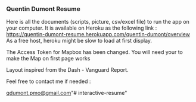 ### Quentin Dumont Resume

Here is all the documents (scripts, picture, csv/excel file) to run the app on your computer.
It is available on Heroku as the following link : https://quentin-dumont-resume.herokuapp.com/quentin-dumont/overview 
As a free host, heroku might be slow to load at first display.  

The Access Token for Mapbox has been changed. 
You will need your to make the Map on first page works

Layout inspired from the Dash - Vanguard Report.

Feel free to contact me if needed :

qdumont.pmo@gmail.com"# interactive-resume" 
